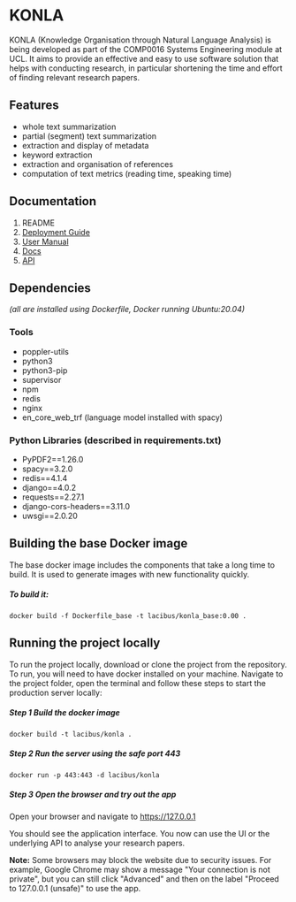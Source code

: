<!-- COMP0016-Team6-Bartosz Grabek -->

# KONLA

KONLA (Knowledge Organisation through Natural Language Analysis) is being developed as part of the COMP0016 Systems Engineering module at UCL. It aims to provide an effective and easy to use software solution that helps with conducting research, in particular shortening the time and effort of finding relevant research papers.

## Features
 - whole text summarization
 - partial (segment) text summarization
 - extraction and display of metadata
 - keyword extraction
 - extraction and organisation of references
 - computation of text metrics (reading time, speaking time)

## Documentation
 1. README
 2. [Deployment Guide](doc/DeploymentGuide.md)
 3. [User Manual](doc/UserManual.md)
 4. [Docs](doc/KONLA_Documentation.pdf)
 5. [API](doc/Endpoint.md)

## Dependencies 
*(all are installed using Dockerfile, Docker running Ubuntu:20.04)*
### Tools
* poppler-utils
* python3
* python3-pip
* supervisor
* npm
* redis
* nginx
* en_core_web_trf (language model installed with spacy)
### Python Libraries (described in requirements.txt)
* PyPDF2==1.26.0
* spacy==3.2.0
* redis==4.1.4
* django==4.0.2
* requests==2.27.1
* django-cors-headers==3.11.0
* uwsgi==2.0.20

## Building the base Docker image
The base docker image includes the components that take a long time to build. It is used to generate images with new functionality quickly. 
##### To build it:
`docker build -f Dockerfile_base -t lacibus/konla_base:0.00 .`
## Running the project locally
To run the project locally, download or clone the project from the repository. To run, you will need to have docker installed on your machine. Navigate to the project folder, open the terminal and follow these steps to start the production server locally:
##### Step 1 Build the docker image
`docker build -t lacibus/konla .`
##### Step 2 Run the server using the safe port 443
`docker run -p 443:443 -d lacibus/konla`
##### Step 3 Open the browser and try out the app
Open your browser and navigate to https://127.0.0.1

You should see the application interface. You now can use the UI or the underlying API to analyse your research papers.

**Note:** Some browsers may block the website due to security issues. For example, Google Chrome may show a message "Your connection is not private", but you can still click "Advanced" and then on the label "Proceed to 127.0.0.1 (unsafe)" to use the app.